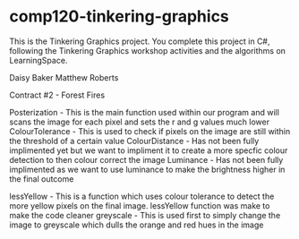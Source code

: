 # comp120-tinkering-graphics
This is the Tinkering Graphics project.
You complete this project in C#, following the Tinkering Graphics workshop activities and the algorithms on LearningSpace.

Daisy Baker
Matthew Roberts

Contract #2 - Forest Fires

Posterization   - This is the main function used within our program and will scans the image for each pixel and sets the r and g values much lower
ColourTolerance - This is used to check if pixels on the image are still within the threshold of a certain value
ColourDistance  - Has not been fully implimented yet but we want to impliment it to create a more specfic colour detection to then colour correct the image
Luminance       - Has not been fully implimented as we want to use luminance to make the brightness higher in the final outcome

lessYellow      - This is a function which uses colour tolerance to detect the more yellow pixels on the final image. lessYellow function was make to make the code cleaner
greyscale       - This is used first to simply change the image to greyscale which dulls the orange and red hues in the image
